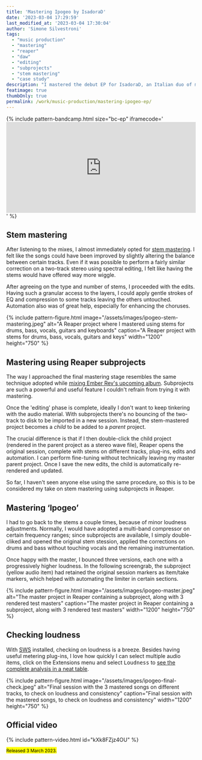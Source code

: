 ```yaml
---
title: 'Mastering Ipogeo by IsadoraD'
date: '2023-03-04 17:29:59'
last_modified_at: '2023-03-04 17:30:04'
author: 'Simone Silvestroni'
tags: 
  - "music production"
  - "mastering"
  - "reaper"
  - "daw"
  - "editing"
  - "subprojects"
  - "stem mastering"
  - "case study"
description: "I mastered the debut EP for IsadoraD, an Italian duo of multi-instrumentalists. A blend of electronica, pop and indie."
featimage: true
thumbOnly: true
permalink: /work/music-production/mastering-ipogeo-ep/
---
```

{% include pattern-bandcamp.html size="bc-ep" iframecode='<iframe style="border: 0; width: 100%; height: 241px;" src="https://bandcamp.com/EmbeddedPlayer/album=3556110038/size=large/bgcol=ffffff/linkcol=333333/artwork=small/transparent=true/" seamless><a href="https://isadorad.bandcamp.com/album/ipogeo">Ipogeo by IsadoraD</a></iframe>' %}

## Stem mastering

After listening to the mixes, I almost immediately opted for [stem mastering](https://www.izotope.com/en/learn/how-to-master-with-stems.html). I felt like the songs could have been improved by slightly altering the balance between certain tracks. Even if it was possible to perform a fairly similar correction on a two-track stereo using spectral editing, I felt like having the stems would have offered way more wiggle.

After agreeing on the type and number of stems, I proceeded with the edits. Having such a granular access to the layers, I could apply gentle strokes of EQ and compression to some tracks leaving the others untouched. Automation also was of great help, especially for enhancing the choruses.

{% include pattern-figure.html image="/assets/images/ipogeo-stem-mastering.jpeg" alt="A Reaper project where I mastered using stems for drums, bass, vocals, guitars and keyboards" caption="A Reaper project with stems for drums, bass, vocals, guitars and keys" width="1200" height="750" %}

## Mastering using Reaper subprojects

The way I approached the final mastering stage resembles the same technique adopted while [mixing Ember Rev's upcoming album](/blog/reaper-daw-subprojects/). Subprojects are such a powerful and useful feature I couldn't refrain from trying it with mastering.

Once the 'editing' phase is complete, ideally I don't want to keep tinkering with the audio material. With subprojects there's no bouncing of the two-track to disk to be imported in a new session. Instead, the stem-mastered project becomes a _child_ to be added to a _parent_ project.

The crucial difference is that if I then double-click the child project (rendered in the parent project as a stereo wave file), Reaper opens the original session, complete with stems on different tracks, plug-ins, edits and automation. I can perform fine-tuning without technically leaving my master parent project. Once I save the new edits, the child is automatically re-rendered and updated.

So far, I haven't seen anyone else using the same procedure, so this is to be considered my take on stem mastering using subprojects in Reaper.

## Mastering ‘Ipogeo’

I had to go back to the stems a couple times, because of minor loudness adjustments. Normally, I would have adopted a multi-band compressor on certain frequency ranges; since subprojects are available, I simply double-cliked and opened the original stem stession, applied the corrections on drums and bass without touching vocals and the remaining instrumentation.

Once happy with the master, I bounced three versions, each one with a progressively higher loudness. In the following screengrab, the subproject (yellow audio item) had retained the original session markers as item/take markers, which helped with automating the limiter in certain sections.

{% include pattern-figure.html image="/assets/images/ipogeo-master.jpeg" alt="The master project in Reaper containing a subproject, along with 3 rendered test masters" caption="The master project in Reaper containing a subproject, along with 3 rendered test masters" width="1200" height="750" %}

## Checking loudness

With [SWS](https://www.sws-extension.org/) installed, checking on loudness is a breeze. Besides having useful metering plug-ins, I love how quickly I can select multiple audio items, click on the Extensions menu and select <kbd>Loudness</kbd> to [see the complete analysis in a neat table](https://wiki.cockos.com/wiki/index.php/Measure_and_normalize_loudness_with_SWS).

{% include pattern-figure.html image="/assets/images/ipogeo-final-check.jpeg" alt="Final session with the 3 mastered songs on different tracks, to check on loudness and consistency" caption="Final session with the mastered songs, to check on loudness and consistency" width="1200" height="750" %}

## Official video

{% include pattern-video.html id="kXk8FZjz4OU" %}

<mark><small>Released 3 March 2023.</small></mark>